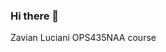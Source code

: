 ### Hi there 👋

<!--
**zluciani/zluciani** is a ✨ _special_ ✨ repository because its `README.md` (this file) appears onour GitHub profile.

Here are some ideas to get you started:

- 🔭 I’m currently working on ...
- 🌱 I’m currently learning ...
- 👯 I’m looking to collaborate on ...
- 🤔 I’m looking for help with ...
- 💬 Ask me about ...
- 📫 How to reach me: ...
- 😄 Pronouns: ...
- ⚡ Fun fact: ...
-->Zavian Luciani OPS435NAA course
